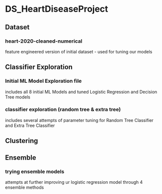 # DS_HeartDiseaseProject
## Dataset
### heart-2020-cleaned-numerical
feature engineered version of initial dataset - used for tuning our models
## Classifier Exploration
### Initial ML Model Exploration file
includes all 8 initial ML Models and tuned Logistic Regression and Decision Tree models
### classifier exploration (random tree & extra tree)
includes several attempts of parameter tuning for Random Tree Classifier and Extra Tree Classifier

## Clustering

## Ensemble
### trying ensemble models
attempts at further improving ur logistic regression model through 4 ensemble methods

